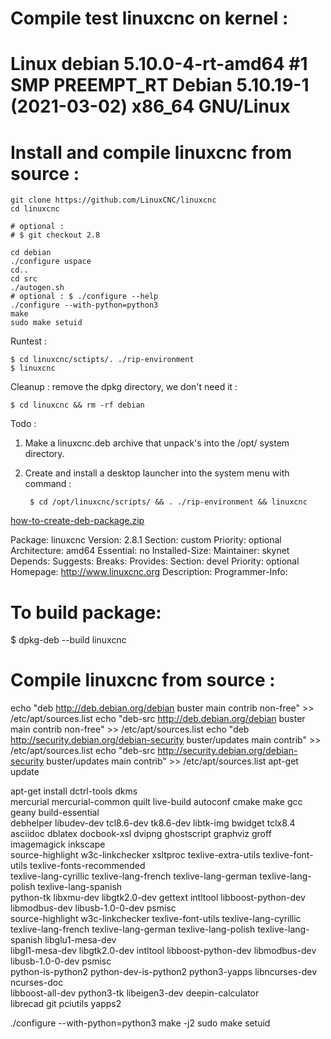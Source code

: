 
# Compile test linuxcnc on kernel :
# Linux debian 5.10.0-4-rt-amd64 #1 SMP PREEMPT_RT Debian 5.10.19-1 (2021-03-02) x86_64 GNU/Linux

# Install and compile linuxcnc from source :

	git clone https://github.com/LinuxCNC/linuxcnc
	cd linuxcnc

	# optional :
	# $ git checkout 2.8

	cd debian
	./configure uspace
	cd..
	cd src
	./autogen.sh
	# optional : $ ./configure --help
	./configure --with-python=python3
	make 
	sudo make setuid

Runtest :

	$ cd linuxcnc/sctipts/. ./rip-environment
	$ linuxcnc
	
Cleanup :
	remove the dpkg directory, we don't need it : 

	$ cd linuxcnc && rm -rf debian

Todo : 

1. Make a linuxcnc.deb archive that unpack's into the /opt/ system directory.
2. Create and install a desktop launcher into the system menu with command :

		$ cd /opt/linuxcnc/scripts/ && . ./rip-environment && linuxcnc


[how-to-create-deb-package.zip](https://github.com/grotius-cnc/debian_distro_live_build_post_tweaking/files/6154727/how-to-create-deb-package.zip)


Package: linuxcnc
Version: 2.8.1
Section: custom
Priority: optional
Architecture: amd64
Essential: no
Installed-Size: 
Maintainer: skynet
Depends: 
Suggests: 
Breaks:
Provides: 
Section: devel
Priority: optional
Homepage: http://www.linuxcnc.org
Description: 
Programmer-Info: 

# To build package:
$ dpkg-deb --build linuxcnc

# Compile linuxcnc from source :

echo "deb http://deb.debian.org/debian buster main contrib non-free" >> /etc/apt/sources.list 
echo "deb-src http://deb.debian.org/debian buster main contrib non-free" >> /etc/apt/sources.list
echo "deb http://security.debian.org/debian-security buster/updates main contrib" >> /etc/apt/sources.list 
echo "deb-src http://security.debian.org/debian-security buster/updates main contrib" >> /etc/apt/sources.list 
apt-get update

apt-get install dctrl-tools dkms \
mercurial mercurial-common quilt live-build autoconf cmake make gcc geany build-essential \
debhelper libudev-dev tcl8.6-dev tk8.6-dev libtk-img bwidget tclx8.4 \
asciidoc dblatex docbook-xsl dvipng ghostscript graphviz groff imagemagick inkscape \
source-highlight w3c-linkchecker xsltproc texlive-extra-utils texlive-font-utils texlive-fonts-recommended \
texlive-lang-cyrillic texlive-lang-french texlive-lang-german texlive-lang-polish texlive-lang-spanish \
python-tk libxmu-dev libgtk2.0-dev gettext intltool libboost-python-dev libmodbus-dev libusb-1.0-0-dev psmisc \
source-highlight w3c-linkchecker texlive-font-utils texlive-lang-cyrillic \
texlive-lang-french texlive-lang-german texlive-lang-polish texlive-lang-spanish libglu1-mesa-dev \
libgl1-mesa-dev libgtk2.0-dev intltool libboost-python-dev libmodbus-dev libusb-1.0-0-dev psmisc \
python-is-python2 python-dev-is-python2 python3-yapps libncurses-dev ncurses-doc \
libboost-all-dev python3-tk libeigen3-dev deepin-calculator \
librecad git pciutils yapps2 

./configure --with-python=python3 
make -j2
sudo make setuid
